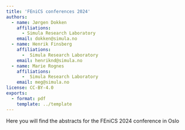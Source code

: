 ```yaml
---
title: 'FEniCS conferences 2024'
authors:
  - name: Jørgen Dokken
    affiliations:
      - Simula Research Laboratory
    email: dokken@simula.no
  - name: Henrik Finsberg
    affiliations:
      -  Simula Research Laboratory
    email: henriknd@simula.no
  - name: Marie Rognes
    affiliations:
      -  Simula Research Laboratory
    email: meg@simula.no
license: CC-BY-4.0
exports:
  - format: pdf
    template: ../template
---
```


Here you will find the abstracts for the FEniCS 2024 conference in Oslo
